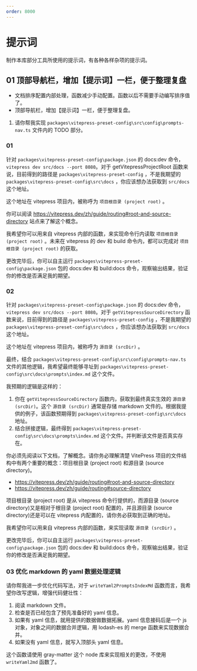 ```yaml
---
order: 8000
---
```


# 提示词

制作本库部分工具所使用的提示词，有各种各样杂项的提示词。

## 01 顶部导航栏，增加【提示词】一栏，便于整理复盘

- 文档排序配置内部处理，函数减少手动配置。函数以后不需要手动编写排序值了。
- 顶部导航栏，增加【提示词】一栏，便于整理复盘。

1. 请你帮我实现 `packages\vitepress-preset-config\src\config\prompts-nav.ts` 文件内的 TODO 部分。

### 01

针对 `packages\vitepress-preset-config\package.json` 的 docs:dev 命令，`vitepress dev src/docs --port 8080`。对于 getVitepressProjectRoot 函数来说，目前得到的路径是 `packages\vitepress-preset-config` ，不是我期望的 `packages\vitepress-preset-config\src\docs` ，你应该想办法获取到 `src/docs` 这个地址。

这个地址在 vitepress 项目内，被称呼为 `项目根目录 (project root)` 。

你可以阅读 https://vitepress.dev/zh/guide/routing#root-and-source-directory 站点来了解这个概念。

我希望你可以用来自 vitepress 内部的函数，来实现命令行内读取 `项目根目录 (project root)` 。未来在 vitepress 的 dev 和 build 命令内，都可以完成对 `项目根目录 (project root)` 的获取。

更改完毕后，你可以自主运行 `packages\vitepress-preset-config\package.json` 包的 docs:dev 和 build:docs 命令，观察输出结果，验证你的修改是否满足我的期望。

### 02

针对 `packages\vitepress-preset-config\package.json` 的 docs:dev 命令，`vitepress dev src/docs --port 8080`。对于 `getVitepressSourceDirectory` 函数来说，目前得到的路径是 `packages\vitepress-preset-config` ，不是我期望的 `packages\vitepress-preset-config\src\docs` ，你应该想办法获取到 `src/docs` 这个地址。

这个地址在 vitepress 项目内，被称呼为 `源目录 (srcDir)` 。

最终，结合 `packages\vitepress-preset-config\src\config\prompts-nav.ts` 文件的其他逻辑，我希望最终能够寻址到 `packages\vitepress-preset-config\src\docs\prompts\index.md` 这个文件。

我预期的逻辑是这样的：

1. 你在 `getVitepressSourceDirectory` 函数内，获取到最终真实生效的 `源目录 (srcDir)`。这个 `源目录 (srcDir)` 通常是存储 markdown 文件的。根据我提供的例子，该函数预期得到 `packages\vitepress-preset-config\src\docs` 地址。
2. 结合拼接逻辑，最终得到 `packages\vitepress-preset-config\src\docs\prompts\index.md` 这个文件。并判断该文件是否真实存在。

你必须先阅读以下文档，了解概念。请你务必理解清楚 VitePress 项目的文件结构中有两个重要的概念：项目根目录 (project root) 和源目录 (source directory)。

- https://vitepress.dev/zh/guide/routing#root-and-source-directory
- https://vitepress.dev/zh/guide/routing#source-directory

项目根目录 (project root) 是从 vitepress 命令行提供的，而源目录 (source directory)又是相对于根目录 (project root) 配置的，并且源目录 (source directory)还是可以在 vitepress 内配置的，请你务必获取到正确的地址。

我希望你可以用来自 vitepress 内部的函数，来实现读取 `源目录 (srcDir)` 。

更改完毕后，你可以自主运行 `packages\vitepress-preset-config\package.json` 包的 docs:dev 和 build:docs 命令，观察输出结果，验证你的修改是否满足我的期望。

### 03 优化 markdown 的 yaml 数据处理逻辑

请你帮我进一步优化代码写法，对于 `writeYaml2PromptsIndexMd` 函数而言，我希望你改写逻辑，增强代码健壮性：

1. 阅读 markdown 文件。
2. 检查是否已经包含了预先准备好的 yaml 信息。
3. 如果有 yaml 信息，就用提供的数据做数据拓展。yaml 信息接码后是一个 js 对象，对象之间的数据合并逻辑，用 lodash-es 的 merge 函数来实现数据合并。
4. 如果没有 yaml 信息，就写入顶部头 yaml 信息。

这个函数请使用 gray-matter 这个 node 库来实现相关的更改，不使用 `writeYaml2md` 函数了。
